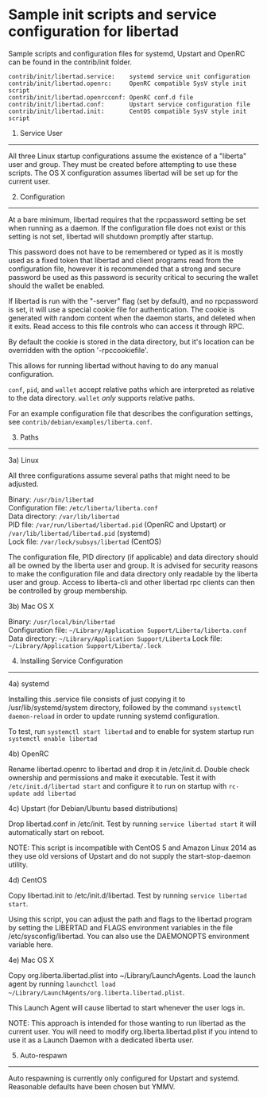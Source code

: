 Sample init scripts and service configuration for libertad
==========================================================

Sample scripts and configuration files for systemd, Upstart and OpenRC
can be found in the contrib/init folder.

    contrib/init/libertad.service:    systemd service unit configuration
    contrib/init/libertad.openrc:     OpenRC compatible SysV style init script
    contrib/init/libertad.openrcconf: OpenRC conf.d file
    contrib/init/libertad.conf:       Upstart service configuration file
    contrib/init/libertad.init:       CentOS compatible SysV style init script

1. Service User
---------------------------------

All three Linux startup configurations assume the existence of a "liberta" user
and group.  They must be created before attempting to use these scripts.
The OS X configuration assumes libertad will be set up for the current user.

2. Configuration
---------------------------------

At a bare minimum, libertad requires that the rpcpassword setting be set
when running as a daemon.  If the configuration file does not exist or this
setting is not set, libertad will shutdown promptly after startup.

This password does not have to be remembered or typed as it is mostly used
as a fixed token that libertad and client programs read from the configuration
file, however it is recommended that a strong and secure password be used
as this password is security critical to securing the wallet should the
wallet be enabled.

If libertad is run with the "-server" flag (set by default), and no rpcpassword is set,
it will use a special cookie file for authentication. The cookie is generated with random
content when the daemon starts, and deleted when it exits. Read access to this file
controls who can access it through RPC.

By default the cookie is stored in the data directory, but it's location can be overridden
with the option '-rpccookiefile'.

This allows for running libertad without having to do any manual configuration.

`conf`, `pid`, and `wallet` accept relative paths which are interpreted as
relative to the data directory. `wallet` *only* supports relative paths.

For an example configuration file that describes the configuration settings,
see `contrib/debian/examples/liberta.conf`.

3. Paths
---------------------------------

3a) Linux

All three configurations assume several paths that might need to be adjusted.

Binary:              `/usr/bin/libertad`  
Configuration file:  `/etc/liberta/liberta.conf`  
Data directory:      `/var/lib/libertad`  
PID file:            `/var/run/libertad/libertad.pid` (OpenRC and Upstart) or `/var/lib/libertad/libertad.pid` (systemd)  
Lock file:           `/var/lock/subsys/libertad` (CentOS)  

The configuration file, PID directory (if applicable) and data directory
should all be owned by the liberta user and group.  It is advised for security
reasons to make the configuration file and data directory only readable by the
liberta user and group.  Access to liberta-cli and other libertad rpc clients
can then be controlled by group membership.

3b) Mac OS X

Binary:              `/usr/local/bin/libertad`  
Configuration file:  `~/Library/Application Support/Liberta/liberta.conf`  
Data directory:      `~/Library/Application Support/Liberta`
Lock file:           `~/Library/Application Support/Liberta/.lock`

4. Installing Service Configuration
-----------------------------------

4a) systemd

Installing this .service file consists of just copying it to
/usr/lib/systemd/system directory, followed by the command
`systemctl daemon-reload` in order to update running systemd configuration.

To test, run `systemctl start libertad` and to enable for system startup run
`systemctl enable libertad`

4b) OpenRC

Rename libertad.openrc to libertad and drop it in /etc/init.d.  Double
check ownership and permissions and make it executable.  Test it with
`/etc/init.d/libertad start` and configure it to run on startup with
`rc-update add libertad`

4c) Upstart (for Debian/Ubuntu based distributions)

Drop libertad.conf in /etc/init.  Test by running `service libertad start`
it will automatically start on reboot.

NOTE: This script is incompatible with CentOS 5 and Amazon Linux 2014 as they
use old versions of Upstart and do not supply the start-stop-daemon utility.

4d) CentOS

Copy libertad.init to /etc/init.d/libertad. Test by running `service libertad start`.

Using this script, you can adjust the path and flags to the libertad program by
setting the LIBERTAD and FLAGS environment variables in the file
/etc/sysconfig/libertad. You can also use the DAEMONOPTS environment variable here.

4e) Mac OS X

Copy org.liberta.libertad.plist into ~/Library/LaunchAgents. Load the launch agent by
running `launchctl load ~/Library/LaunchAgents/org.liberta.libertad.plist`.

This Launch Agent will cause libertad to start whenever the user logs in.

NOTE: This approach is intended for those wanting to run libertad as the current user.
You will need to modify org.liberta.libertad.plist if you intend to use it as a
Launch Daemon with a dedicated liberta user.

5. Auto-respawn
-----------------------------------

Auto respawning is currently only configured for Upstart and systemd.
Reasonable defaults have been chosen but YMMV.
